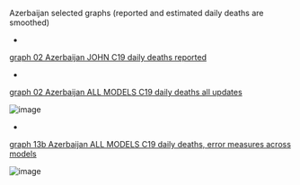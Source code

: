 Azerbaijan selected graphs (reported and estimated daily deaths are smoothed) 

*

[graph 02 Azerbaijan JOHN C19 daily deaths reported](https://github.com/pourmalek/CovidLongitudinal/blob/main/output/countries/Azerbaijan/graph%2002%20Azerbaijan%20JOHN%20C19%20daily%20deaths%20reported.pdf)


*

[graph 02 Azerbaijan ALL MODELS C19 daily deaths all updates](https://github.com/pourmalek/CovidLongitudinal/blob/main/output/countries/Azerbaijan/graph%2002%20Azerbaijan%20ALL%20MODELS%20C19%20daily%20deaths%20all%20updates.pdf)

![image](https://github.com/pourmalek/CovidLongitudinal/assets/30849720/8dbac461-dd59-4940-82c8-53d735564e7d)

*

[graph 13b Azerbaijan ALL MODELS C19 daily deaths, error measures across models](https://github.com/pourmalek/CovidLongitudinal/blob/main/output/countries/Azerbaijan/graph%2013b%20Azerbaijan%20ALL%20MODELS%20C19%20daily%20deaths%2C%20error%20measures%20across%20models.pdf)

![image](https://github.com/pourmalek/CovidLongitudinal/assets/30849720/a500f46e-9221-441a-8f0a-277ea83da3e9)

